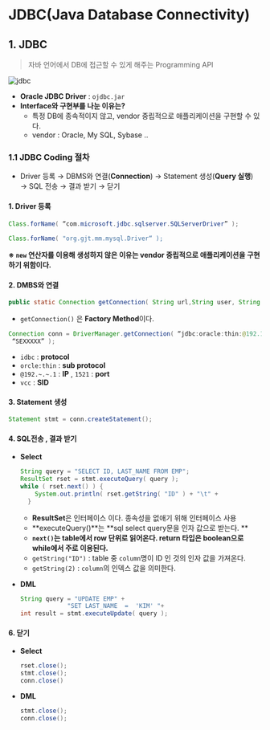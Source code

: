 # JDBC(Java Database Connectivity)





## 1. JDBC

> 자바 언어에서 DB에 접근할 수 있게 해주는 Programming API



![jdbc](https://user-images.githubusercontent.com/58682321/79037738-b1a52d00-7c0e-11ea-9e4f-4f9dc84d4e24.PNG)



- **Oracle JDBC Driver** :  `ojdbc.jar`
- **Interface와 구현부를 나눈 이유는?**
  - 특정 DB에 종속적이지 않고, vendor 중립적으로 애플리케이션을 구현할 수 있다.
  - vendor : Oracle, My SQL, Sybase ..



### 1.1 JDBC Coding 절차

- Driver 등록 → DBMS와 연결(**Connection**) → Statement 생성(**Query 실행**) → SQL 전송 → 결과 받기 → 닫기



#### 1. Driver 등록

```java
Class.forName( “com.microsoft.jdbc.sqlserver.SQLServerDriver” ); 
 
Class.forName( "org.gjt.mm.mysql.Driver“ );
```

**※ `new` 연산자를 이용해 생성하지 않은 이유는 vendor 중립적으로 애플리케이션을 구현하기 위함이다.**



#### 2. DMBS와 연결

```java
public static Connection getConnection( String url,String user, String password ) throws SQLException 
```

- `getConnection()` 은 **Factory Method**이다.

  

```java
Connection conn = DriverManager.getConnection( “jdbc:oracle:thin:@192.168.0.200:1521:VCC”,                “SEXXXXX”,             
 “SEXXXXX” );
```

- `idbc` : **protocol**
- `orcle:thin` : **sub protocol**
- `@192.~.~.1` : **IP** ,   `1521` : **port**
- `vcc` : **SID**



#### 3. Statement 생성

```java
Statement stmt = conn.createStatement(); 
```



#### 4. SQL전송 , 결과 받기

- **Select**

  ```java
  String query = "SELECT ID, LAST_NAME FROM EMP"; 
  ResultSet rset = stmt.executeQuery( query ); 
  while ( rset.next() ) {     
      System.out.println( rset.getString( "ID" ) + "\t" +                                      rset.getString( 2 ) );
  	}
  ```

  - **ResultSet**은 인터페이스 이다. 종속성을 없애기 위해 인터페이스 사용
  - **executeQuery()**는 **sql select query문을 인자 값으로 받는다.  **
  - **`next()`는 table에서 row 단위로 읽어온다. return 타입은 boolean으로 while에서 주로 이용된다.**
  - `getString("ID")` : table 중 `column`명이 ID 인 것의 인자 값을 가져온다.
  - `getString(2)` : `column`의 인덱스 값을 의미한다.

  

- **DML**

  ```java
  String query = "UPDATE EMP" +
      		   "SET LAST_NAME  =  'KIM' "+                           			"WHERE  ID =  '100000'  ";  
  int result = stmt.executeUpdate( query ); 
  ```

  

#### 6. 닫기

- **Select**

  ```java
  rset.close(); 
  stmt.close(); 
  conn.close()
  ```

  

- **DML**

  ```java
  stmt.close(); 
  conn.close();
  ```

  